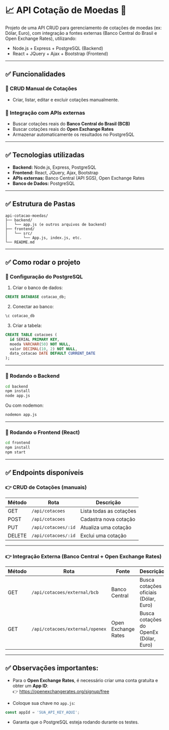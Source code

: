 
# 📈 API Cotação de Moedas 💱

Projeto de uma API CRUD para gerenciamento de cotações de moedas (ex: Dólar, Euro), com integração a fontes externas (Banco Central do Brasil e Open Exchange Rates), utilizando:

- Node.js + Express + PostgreSQL (Backend)
- React + JQuery + Ajax + Bootstrap (Frontend)

---

## ✅ Funcionalidades

### 📌 CRUD Manual de Cotações
- Criar, listar, editar e excluir cotações manualmente.

### 📌 Integração com APIs externas
- Buscar cotações reais do **Banco Central do Brasil (BCB)**
- Buscar cotações reais do **Open Exchange Rates**
- Armazenar automaticamente os resultados no PostgreSQL

---

## ✅ Tecnologias utilizadas

- **Backend:** Node.js, Express, PostgreSQL
- **Frontend:** React, JQuery, Ajax, Bootstrap
- **APIs externas:** Banco Central (API SGS), Open Exchange Rates
- **Banco de Dados:** PostgreSQL

---

## ✅ Estrutura de Pastas

```
api-cotacao-moedas/
├── backend/
│   └── app.js (e outros arquivos de backend)
├── frontend/
│   └── src/
│       └── App.js, index.js, etc.
└── README.md
```

---

## ✅ Como rodar o projeto

### 📌 Configuração do PostgreSQL

1. Criar o banco de dados:

```sql
CREATE DATABASE cotacao_db;
```

2. Conectar ao banco:

```sql
\c cotacao_db
```

3. Criar a tabela:

```sql
CREATE TABLE cotacoes (
  id SERIAL PRIMARY KEY,
  moeda VARCHAR(50) NOT NULL,
  valor DECIMAL(10, 2) NOT NULL,
  data_cotacao DATE DEFAULT CURRENT_DATE
);
```

---

### 📌 Rodando o Backend

```bash
cd backend
npm install
node app.js
```

Ou com nodemon:

```bash
nodemon app.js
```

---

### 📌 Rodando o Frontend (React)

```bash
cd frontend
npm install
npm start
```

---

## ✅ Endpoints disponíveis

### 👉 CRUD de Cotações (manuais)

| Método | Rota | Descrição |
|---|---|---|
| GET | `/api/cotacoes` | Lista todas as cotações |
| POST | `/api/cotacoes` | Cadastra nova cotação |
| PUT | `/api/cotacoes/:id` | Atualiza uma cotação |
| DELETE | `/api/cotacoes/:id` | Exclui uma cotação |

---

### 👉 Integração Externa (Banco Central + Open Exchange Rates)

| Método | Rota | Fonte | Descrição |
|---|---|---|---|
| GET | `/api/cotacoes/external/bcb` | Banco Central | Busca cotações oficiais (Dólar, Euro) |
| GET | `/api/cotacoes/external/openex` | Open Exchange Rates | Busca cotações do OpenEx (Dólar, Euro) |

---

## ✅ Observações importantes:

- Para o **Open Exchange Rates**, é necessário criar uma conta gratuita e obter um **App ID**:  
👉 https://openexchangerates.org/signup/free

- Coloque sua chave no `app.js`:

```javascript
const appId = 'SUA_API_KEY_AQUI';
```

- Garanta que o PostgreSQL esteja rodando durante os testes.



